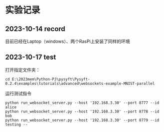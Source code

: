 # 实验记录

## 2023-10-14 record
目前已经在Laptop（windows）、两个RasPi上安装了同样的环境

## 2023-10-17 test
打开指定文件夹：
	
	cd E:\2023mem\Python-PJ\pysyft\Pysyft-0.2.4\examples\tutorials\advanced\websockets-example-MNIST-parallel


运行测试指令

	python run_websocket_server.py --host '192.168.3.30' --port 8777 --id alice
	python run_websocket_server.py --host '192.168.3.30' --port 8778 --id bob
	python run_websocket_server.py --host '192.168.3.30' --port 8779 --id testing --


<!--stackedit_data:
eyJoaXN0b3J5IjpbNTMyNDYzNTczLDEwMzk5MDA2OTUsLTEzMz
UyNzMwNDksNzI0NzE5OTMsLTU3NjM4MjQwOCwtMTc4MTY2MDY0
N119
-->